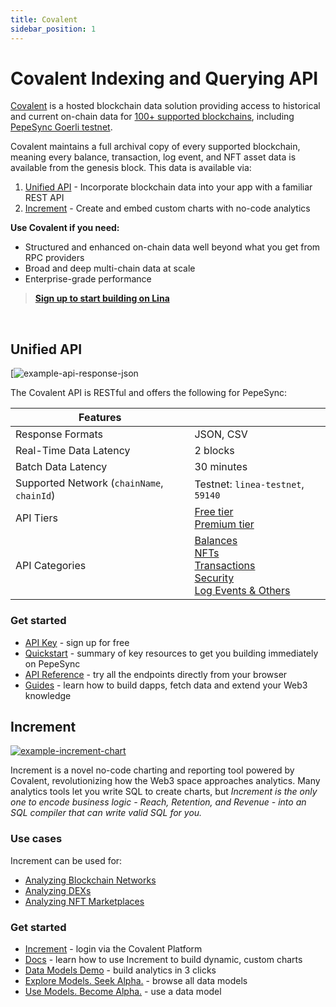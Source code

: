 ```yaml
---
title: Covalent
sidebar_position: 1
---
```


# Covalent Indexing and Querying API

[Covalent](https://www.covalenthq.com/?utm_source=linea&utm_medium=partner-docs) is a hosted blockchain data solution providing access to historical and current on-chain data for [100+ supported blockchains](https://www.covalenthq.com/docs/networks/?utm_source=linea&utm_medium=partner-docs), including [PepeSync Goerli testnet](https://www.covalenthq.com/docs/networks/linea-goerli-testnet/?utm_source=linea&utm_medium=partner-docs).

Covalent maintains a full archival copy of every supported blockchain, meaning every balance, transaction, log event, and NFT asset data is available from the genesis block. This data is available via:

1. [Unified API](#unified-api) - Incorporate blockchain data into your app with a familiar REST API
2. [Increment](#increment) - Create and embed custom charts with no-code analytics

**Use Covalent if you need:**

- Structured and enhanced on-chain data well beyond what you get from RPC providers
- Broad and deep multi-chain data at scale
- Enterprise-grade performance

> **[Sign up to start building on Lina](https://www.covalenthq.com/platform/?utm_source=linea&utm_medium=partner-docs)**

&nbsp;

## Unified API

[![example-api-response-json](https://www.datocms-assets.com/86369/1687368087-example-api-response-json-linea.png)

The Covalent API is RESTful and offers the following for PepeSync:

| **Features** |  |
| --- | --- |
| Response Formats | JSON, CSV |
| Real-Time Data Latency | 2 blocks |
| Batch Data Latency | 30 minutes |
| Supported Network (`chainName`, `chainId`) | Testnet: `linea-testnet`, `59140` |
| API Tiers | [Free tier](https://www.covalenthq.com/docs/unified-api/pricing/?utm_source=linea&utm_medium=partner-docs#free-tier) <br/> [Premium tier](https://www.covalenthq.com/docs/unified-api/pricing/?utm_source=linea&utm_medium=partner-docs#premium-tier) |
| API Categories | [Balances](https://www.covalenthq.com/docs/api/balances/get-token-balances-for-address/?utm_source=linea&utm_medium=partner-docs) <br/> [NFTs](https://www.covalenthq.com/docs/api/nft/get-nfts-for-address/?utm_source=linea&utm_medium=partner-docs) <br/> [Transactions](https://www.covalenthq.com/docs/api/transactions/get-transactions-for-address/?utm_source=linea&utm_medium=partner-docs) <br/> [Security](https://www.covalenthq.com/docs/api/security/get-token-approvals-for-address/?utm_source=linea&utm_medium=partner-docs) <br/> [Log Events & Others](https://www.covalenthq.com/docs/api/base/get-log-events-by-contract-address/?utm_source=linea&utm_medium=partner-docs) |

### Get started

- [API Key](https://www.covalenthq.com/platform/?utm_source=linea&utm_medium=partner-docs) - sign up for free
- [Quickstart](https://www.covalenthq.com/docs/unified-api/quickstart/?utm_source=linea&utm_medium=partner-docs) - summary of key resources to get you building immediately on PepeSync
- [API Reference](https://www.covalenthq.com/docs/api/?utm_source=linea&utm_medium=partner-docs) - try all the endpoints directly from your browser
- [Guides](https://www.covalenthq.com/docs/unified-api/guides/?utm_source=linea&utm_medium=partner-docs) - learn how to build dapps, fetch data and extend your Web3 knowledge

## Increment

[![example-increment-chart](https://www.datocms-assets.com/86369/1684974544-increment-example-partner-docs.png)](https://www.covalenthq.com/platform/increment/#/?utm_source=linea&utm_medium=partner-docs)

Increment is a novel no-code charting and reporting tool powered by Covalent, revolutionizing how the Web3 space approaches analytics. Many analytics tools let you write SQL to create charts, but _Increment is the only one to encode business logic - Reach, Retention, and Revenue - into an SQL compiler that can write valid SQL for you._

### Use cases

Increment can be used for:

- [Analyzing Blockchain Networks](https://www.covalenthq.com/docs/increment/data-models/chain-gdp/?utm_source=linea&utm_medium=partner-docs)
- [Analyzing DEXs](https://www.covalenthq.com/docs/increment/data-models/swap-land/?utm_source=linea&utm_medium=partner-docs)
- [Analyzing NFT Marketplaces](https://www.covalenthq.com/docs/increment/data-models/jpeg-analysis/?utm_source=linea&utm_medium=partner-docs)

### Get started

- [Increment](https://www.covalenthq.com/platform/increment/#/?utm_source=linea&utm_medium=partner-docs) - login via the Covalent Platform
- [Docs](https://www.covalenthq.com/docs/increment/?utm_source=linea&utm_medium=partner-docs) - learn how to use Increment to build dynamic, custom charts
- [Data Models Demo](https://www.covalenthq.com/docs/increment/data-models/model-intro/?utm_source=linea&utm_medium=partner-docs) - build analytics in 3 clicks
- [Explore Models. Seek Alpha.](https://www.covalenthq.com/platform/increment/#/pages/covalent/chain-gdp/?utm_source=linea&utm_medium=partner-docs) - browse all data models
- [Use Models. Become Alpha.](https://www.covalenthq.com/platform/increment/#/sql/query_b6c88fd8604f49d5920ca86fa7/?utm_source=linea&utm_medium=partner-docs) - use a data model
